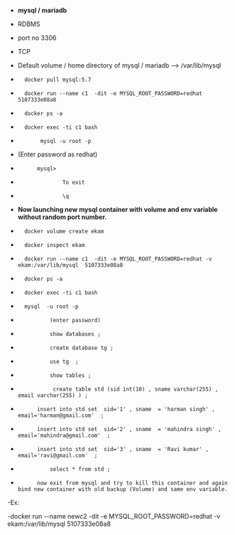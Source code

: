 - **mysql / mariadb**

-	RDBMS 
-	port no 3306
-	TCP
-	Default volume / home directory of mysql / mariadb -->  /var/lib/mysql
	
	
		
-		docker pull mysql:5.7
		
-		docker run --name c1  -dit -e MYSQL_ROOT_PASSWORD=redhat  5107333e08a8

-		docker ps -a 
		
-		docker exec -ti c1 bash 
		
-			 mysql -u root -p

- (Enter password as redhat)
			
-			mysql> 
-					To exit 
					
-					\q

- **Now launching new mysql container with volume and env variable without random port number.**
		
-		docker volume create ekam

-		docker inspect ekam
		
-		docker run --name c1  -dit -e MYSQL_ROOT_PASSWORD=redhat -v ekam:/var/lib/mysql  5107333e08a8
	
-		docker ps -a 
		
-		docker exec -ti c1 bash 

-		mysql  -u root -p 
-				(enter password)
		
-				show databases ;
		
-				create database tg ;
		
-				use tg  ;
				
-				show tables ; 
				
-				 create table std (sid int(10) , sname varchar(255) ,  email varchar(255) ) ;

-			insert into std set  sid='1' , sname  = 'harman singh' , email='harman@gmail.com'  ;
-			insert into std set  sid='2' , sname  = 'mahindra singh' , email='mahindra@gmail.com'  ;
-			insert into std set  sid='3' , sname  = 'Ravi kumar' , email='ravi@gmail.com'  ;

-				select * from std ;
				
-			now exit from mysql and try to kill this container and again bind new container with old backup (Volume) and same env variable.
-Ex:

-docker run --name newc2  -dit -e MYSQL_ROOT_PASSWORD=redhat -v ekam:/var/lib/mysql  5107333e08a8
